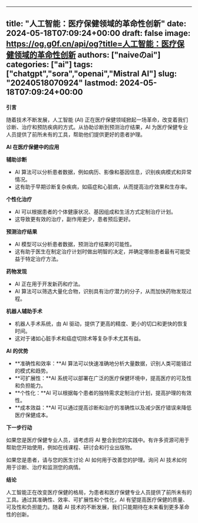 
---
title: "人工智能：医疗保健领域的革命性创新"
date: 2024-05-18T07:09:24+00:00
draft: false
image: https://og.g0f.cn/api/og?title=人工智能：医疗保健领域的革命性创新
authors: ["naiveのai"]
categories: ["ai"]
tags: ["chatgpt","sora","openai","Mistral AI"]
slug: "20240518070924"
lastmod: 2024-05-18T07:09:24+00:00
---
**引言**

随着技术不断发展，人工智能 (AI) 正在医疗保健领域掀起一场革命，改变着我们诊断、治疗和预防疾病的方式。从协助诊断到预测治疗结果，AI 为医疗保健专业人员提供了前所未有的工具，帮助他们提供更好的患者护理。

**AI 在医疗保健中的应用**

**辅助诊断**

* AI 算法可以分析患者数据，例如病历、影像和基因信息，识别疾病模式和异常情况。
* 这有助于早期诊断复杂疾病，如癌症和心脏病，从而提高治疗效果和生存率。

**个性化治疗**

* AI 可以根据患者的个体健康状况、基因组成和生活方式定制治疗计划。
* 这导致更有效的治疗，副作用更少，患者预后更好。

**预测治疗结果**

* AI 模型可以分析患者数据，预测治疗结果的可能性。
* 这有助于医生在制定治疗计划时做出明智的决定，并确定哪些患者最有可能受益于特定治疗方法。

**药物发现**

* AI 正在用于开发新药和疗法。
* AI 算法可以筛选大量化合物，识别具有治疗潜力的分子，从而加快药物发现过程。

**机器人辅助手术**

* 机器人手术系统，由 AI 驱动，提供了更高的精度、更小的切口和更快的恢复时间。
* 这对于诸如心脏手术和癌症切除术等复杂手术尤其有益。

**AI 的优势**

* **准确性和效率：**AI 算法可以快速准确地分析大量数据，识别人类可能错过的模式和趋势。
* **可扩展性：**AI 系统可以部署在广泛的医疗保健环境中，提高医疗的可及性和负担能力。
* **个性化：**AI 可以根据每个患者的独特需求定制治疗计划，提高护理的有效性。
* **成本效益：**AI 可以通过提高诊断和治疗的准确性以及减少医疗错误来降低医疗保健成本。

**下一步行动**

如果您是医疗保健专业人员，请考虑将 AI 整合到您的实践中。有许多资源可用于帮助您开始使用，例如在线课程、研讨会和行业出版物。

如果您是患者，请与您的医生讨论 AI 如何用于改善您的护理。询问 AI 技术如何用于诊断、治疗和监测您的病情。

**结论**

人工智能正在改变医疗保健的格局，为患者和医疗保健专业人员提供了前所未有的工具。通过其准确性、效率、可扩展性和个性化，AI 有望提高医疗保健的质量、可及性和负担能力。随着 AI 技术的不断发展，我们只能期待在未来看到更多革命性的创新。